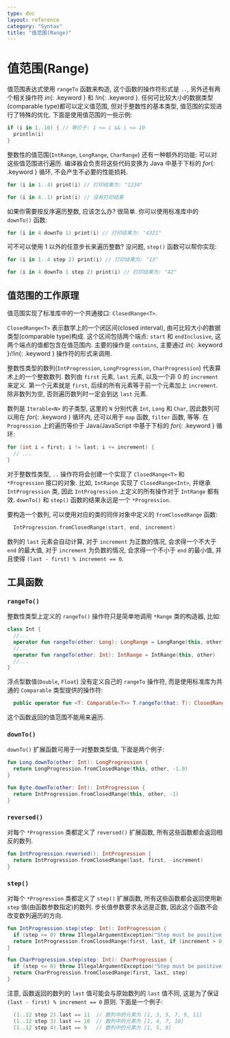 ```yaml
---
type: doc
layout: reference
category: "Syntax"
title: "值范围(Range)"
---
```


# 值范围(Range)

值范围表达式使用 `rangeTo` 函数来构造, 这个函数的操作符形式是 `..`, 另外还有两个相关操作符 *in*{: .keyword } 和 *!in*{: .keyword }.
任何可比较大小的数据类型(comparable type)都可以定义值范围, 但对于整数性的基本类型, 值范围的实现进行了特殊的优化. 下面是使用值范围的一些示例:

``` kotlin
if (i in 1..10) { // 等价于: 1 <= i && i <= 10
  println(i)
}
```

整数性的值范围(`IntRange`, `LongRange`, `CharRange`) 还有一种额外的功能: 可以对这些值范围进行遍历.
编译器会负责将这些代码变换为 Java 中基于下标的 *for*{: .keyword } 循环, 不会产生不必要的性能损耗.

``` kotlin
for (i in 1..4) print(i) // 打印结果为: "1234"

for (i in 4..1) print(i) // 没有打印结果
```

如果你需要按反序遍历整数, 应该怎么办? 很简单. 你可以使用标准库中的 `downTo()` 函数: 

``` kotlin
for (i in 4 downTo 1) print(i) // 打印结果为: "4321"
```

可不可以使用 1 以外的任意步长来遍历整数? 没问题, `step()` 函数可以帮你实现:

``` kotlin
for (i in 1..4 step 2) print(i) // 打印结果为: "13"

for (i in 4 downTo 1 step 2) print(i) // 打印结果为: "42"
```


## 值范围的工作原理

值范围实现了标准库中的一个共通接口: `ClosedRange<T>`.

`ClosedRange<T>` 表示数学上的一个闭区间(closed interval), 由可比较大小的数据类型(comparable type)构成.
这个区间包括两个端点: `start` 和 `endInclusive`, 这两个端点的值都包含在值范围内.
主要的操作是 `contains`, 主要通过 *in*{: .keyword }/*!in*{: .keyword } 操作符的形式来调用.

整数性类型的数列(`IntProgression`, `LongProgression`, `CharProgression`) 代表算术上的一个整数数列.
数列由 `first` 元素, `last` 元素, 以及一个非 0 的 `increment` 来定义.
第一个元素就是 `first`, 后续的所有元素等于前一个元素加上 `increment`. 除非数列为空, 否则遍历数列时一定会到达 `last` 元素.

数列是 `Iterable<N>` 的子类型, 这里的 `N` 分别代表 `Int`, `Long` 和 `Char`, 因此数列可以用在 *for*{: .keyword } 循环内, 还可以用于 `map` 函数, `filter` 函数, 等等.
在 `Progression` 上的遍历等价于 Java/JavaScript 中基于下标的 *for*{: .keyword } 循环:

``` java
for (int i = first; i != last; i += increment) {
  // ...
}
```

对于整数性类型, `..` 操作符将会创建一个实现了 `ClosedRange<T>` 和 `*Progression` 接口的对象.
比如, `IntRange` 实现了 `ClosedRange<Int>`, 并继承 `IntProgression` 类, 因此 `IntProgression` 上定义的所有操作对于 `IntRange` 都有效.
`downTo()` 和 `step()` 函数的结果永远是一个 `*Progression`.

要构造一个数列, 可以使用对应的类的同伴对象中定义的 `fromClosedRange` 函数:

``` kotlin
  IntProgression.fromClosedRange(start, end, increment)
```

数列的 `last` 元素会自动计算, 对于 `increment` 为正数的情况, 会求得一个不大于 `end` 的最大值, 对于 `increment` 为负数的情况, 会求得一个不小于 `end` 的最小值, 并且使得 `(last - first) % increment == 0`.



## 工具函数

### `rangeTo()`

整数性类型上定义的 `rangeTo()` 操作符只是简单地调用 `*Range` 类的构造器, 比如:

``` kotlin
class Int {
  //...
  operator fun rangeTo(other: Long): LongRange = LongRange(this, other)
  //...
  operator fun rangeTo(other: Int): IntRange = IntRange(this, other)
  //...
}
```

浮点型数值(`Double`, `Float`) 没有定义自己的 `rangeTo` 操作符, 而是使用标准库为共通的 `Comparable` 类型提供的操作符:

``` kotlin
  public operator fun <T: Comparable<T>> T.rangeTo(that: T): ClosedRange<T>
```

这个函数返回的值范围不能用来遍历.

### `downTo()`

`downTo()` 扩展函数可用于一对整数类型值, 下面是两个例子:

``` kotlin
fun Long.downTo(other: Int): LongProgression {
  return LongProgression.fromClosedRange(this, other, -1.0)
}

fun Byte.downTo(other: Int): IntProgression {
  return IntProgression.fromClosedRange(this, other, -1)
}
```

### `reversed()`

对每个 `*Progression` 类都定义了 `reversed()` 扩展函数, 所有这些函数都会返回相反的数列.

``` kotlin
fun IntProgression.reversed(): IntProgression {
  return IntProgression.fromClosedRange(last, first, -increment)
}
```

### `step()`

对每个 `*Progression`  类都定义了 `step()` 扩展函数, 所有这些函数都会返回使用新 `step` 值(由函数参数指定)的数列.
步长值参数要求永远是正数, 因此这个函数不会改变数列遍历的方向.

``` kotlin
fun IntProgression.step(step: Int): IntProgression {
  if (step <= 0) throw IllegalArgumentException("Step must be positive, was: $step")
  return IntProgression.fromClosedRange(first, last, if (increment > 0) step else -step)
}

fun CharProgression.step(step: Int): CharProgression {
  if (step <= 0) throw IllegalArgumentException("Step must be positive, was: $step")
  return CharProgression.fromClosedRange(first, last, step)
}
```

注意, 函数返回的数列的 `last` 值可能会与原始数列的 `last` 值不同, 这是为了保证 `(last - first) % increment == 0` 原则. 下面是一个例子:

``` kotlin
  (1..12 step 2).last == 11  // 数列中的元素为 [1, 3, 5, 7, 9, 11]
  (1..12 step 3).last == 10  // 数列中的元素为 [1, 4, 7, 10]
  (1..12 step 4).last == 9   // 数列中的元素为 [1, 5, 9]
```

